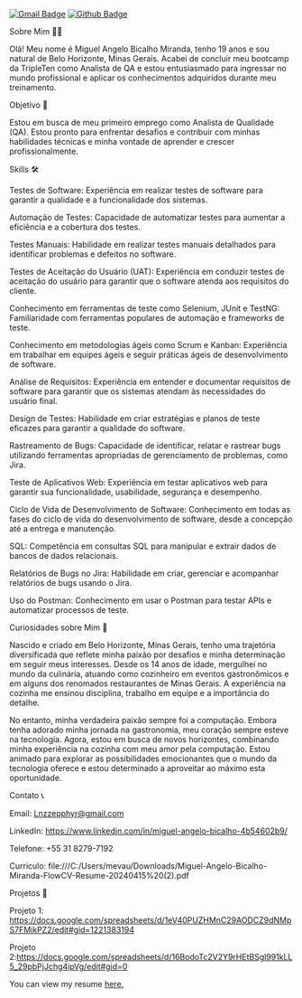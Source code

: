 [![Gmail Badge](https://img.shields.io/badge/-lnzzepphyr@gmail.com-c14438?style=flat&logo=Gmail&logoColor=white&link=mailto:lnzzepphyr@gmail.com)](mailto:lnzzepphyr@gmail.com) [![Github Badge](https://img.shields.io/badge/-MiguelAngeloBM-grey?style=flat&logo=github&logoColor=white&link=https://github.com/MiguelAngeloBM/)](https://www.github.com/MiguelAngeloBM/) <p align='left'>Sobre Mim 👨‍💻

Olá! Meu nome é Miguel Angelo Bicalho Miranda, tenho 19 anos e sou natural de Belo Horizonte, Minas Gerais. Acabei de concluir meu bootcamp da TripleTen como Analista de QA e estou entusiasmado para ingressar no mundo profissional e aplicar os conhecimentos adquiridos durante meu treinamento.

Objetivo 🎯

Estou em busca de meu primeiro emprego como Analista de Qualidade (QA). Estou pronto para enfrentar desafios e contribuir com minhas habilidades técnicas e minha vontade de aprender e crescer profissionalmente.

Skills 🛠️


Testes de Software: Experiência em realizar testes de software para garantir a qualidade e a funcionalidade dos sistemas.

Automação de Testes: Capacidade de automatizar testes para aumentar a eficiência e a cobertura dos testes.

Testes Manuais: Habilidade em realizar testes manuais detalhados para identificar problemas e defeitos no software.

Testes de Aceitação do Usuário (UAT): Experiência em conduzir testes de aceitação do usuário para garantir que o software atenda aos requisitos do cliente.

Conhecimento em ferramentas de teste como Selenium, JUnit e TestNG: Familiaridade com ferramentas populares de automação e frameworks de teste.

Conhecimento em metodologias ágeis como Scrum e Kanban: Experiência em trabalhar em equipes ágeis e seguir práticas ágeis de desenvolvimento de software.

Análise de Requisitos: Experiência em entender e documentar requisitos de software para garantir que os sistemas atendam às necessidades do usuário final.

Design de Testes: Habilidade em criar estratégias e planos de teste eficazes para garantir a qualidade do software.

Rastreamento de Bugs: Capacidade de identificar, relatar e rastrear bugs utilizando ferramentas apropriadas de gerenciamento de problemas, como Jira.

Teste de Aplicativos Web: Experiência em testar aplicativos web para garantir sua funcionalidade, usabilidade, segurança e desempenho.

Ciclo de Vida de Desenvolvimento de Software: Conhecimento em todas as fases do ciclo de vida do desenvolvimento de software, desde a concepção até a entrega e manutenção.

SQL: Competência em consultas SQL para manipular e extrair dados de bancos de dados relacionais.

Relatórios de Bugs no Jira: Habilidade em criar, gerenciar e acompanhar relatórios de bugs usando o Jira.

Uso do Postman: Conhecimento em usar o Postman para testar APIs e automatizar processos de teste.

Curiosidades sobre Mim 🌟

Nascido e criado em Belo Horizonte, Minas Gerais, tenho uma trajetória diversificada que reflete minha paixão por desafios e minha determinação em seguir meus interesses. Desde os 14 anos de idade, mergulhei no mundo da culinária, atuando como cozinheiro em eventos gastronômicos e em alguns dos renomados restaurantes de Minas Gerais. A experiência na cozinha me ensinou disciplina, trabalho em equipe e a importância do detalhe.

No entanto, minha verdadeira paixão sempre foi a computação. Embora tenha adorado minha jornada na gastronomia, meu coração sempre esteve na tecnologia. Agora, estou em busca de novos horizontes, combinando minha experiência na cozinha com meu amor pela computação. Estou animado para explorar as possibilidades emocionantes que o mundo da tecnologia oferece e estou determinado a aproveitar ao máximo esta oportunidade.

Contato 📞

Email: Lnzzepphyr@gmail.com

LinkedIn: https://www.linkedin.com/in/miguel-angelo-bicalho-4b54602b9/

Telefone: +55 31 8279-7192

Curriculo: file:///C:/Users/mevau/Downloads/Miguel-Angelo-Bicalho-Miranda-FlowCV-Resume-20240415%20(2).pdf

Projetos 🚀

Projeto 1: https://docs.google.com/spreadsheets/d/1eV40PUZHMnC29AODCZ9dNMpS7FMikPZ2/edit#gid=1221383194

Projeto 2:https://docs.google.com/spreadsheets/d/16BodoTc2V2Y9rHEtBSgl991kLL5_29pbPjJchg4ipVg/edit#gid=0</p><p align='left'> You can view my resume <a href='file:///C:/Users/mevau/Downloads/Miguel-Angelo-Bicalho-Miranda-FlowCV-Resume-20240415%20(2).pdf ' target=_blank><u>here</u>.</a></p>
